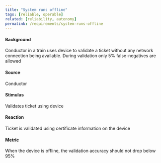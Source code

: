 ```yaml
---
title: "System runs offline"
tags: [reliable, operable]
related: [reliability, autonomy]
permalink: /requirements/system-runs-offline
---
```


<div class="quality-requirement" markdown="1">

#### Background

Conductor in a train uses device to validate a ticket without any network connection being available. During validation only 5% false-negatives are allowed

#### Source

Conductor

#### Stimulus

Validates ticket using device

#### Reaction

Ticket is validated using certificate information on the device

#### Metric

When the device is offline, the validation accuracy should not drop below 95%


</div><br>




